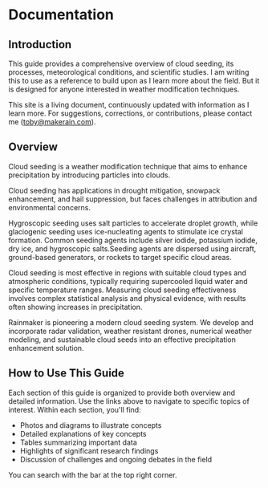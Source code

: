 # Documentation

## Introduction

This guide provides a comprehensive overview of cloud seeding, its processes, meteorological conditions, and scientific studies. I am writing this to use as a reference to build upon as I learn more about the field. But it is designed for anyone interested in weather modification techniques.

This site is a living document, continuously updated with information as I learn more. For suggestions, corrections, or contributions, please contact me (toby@makerain.com).

## Overview

Cloud seeding is a weather modification technique that aims to enhance precipitation by introducing particles into clouds.

Cloud seeding has applications in drought mitigation, snowpack enhancement, and hail suppression, but faces challenges in attribution and environmental concerns.

Hygroscopic seeding uses salt particles to accelerate droplet growth, while glaciogenic seeding uses ice-nucleating agents to stimulate ice crystal formation. Common seeding agents include silver iodide, potassium iodide, dry ice, and hygroscopic salts.Seeding agents are dispersed using aircraft, ground-based generators, or rockets to target specific cloud areas.

Cloud seeding is most effective in regions with suitable cloud types and atmospheric conditions, typically requiring supercooled liquid water and specific temperature ranges. Measuring cloud seeding effectiveness involves complex statistical analysis and physical evidence, with results often showing increases in precipitation.

Rainmaker is pioneering a modern cloud seeding system. We develop and incorporate radar validation, weather resistant drones, numerical weather modeling, and sustainable cloud seeds into an effective precipitation enhancement solution.
<!-- ## Table of Contents -->
<!-- 
1. [Seeding](seeding.md)
    - [Seeding Process](seeding.md#1-seeding-process)
        - [Aggregation](seeding.md#11-aggregation)
        - [Cloud Condensation Nuclei (CCN)](seeding.md#12-cloud-condensation-nuclei-ccn)
        - [Ice Nucleating Particles (INP)](seeding.md#13-ice-nucleating-particles-inp)
        - [Particle Sizes and Distribution](seeding.md#14-particle-sizes-and-distribution)
        - [Over-seeding and Competition Effect](seeding.md#15-over-seeding-and-competition-effect)
    - [Types of Seeding](seeding.md#2-types-of-seeding)
        - [Glaciogenic Seeding](seeding.md#21-glaciogenic-seeding)
        - [Hygroscopic Seeding](seeding.md#22-hygroscopic-seeding)
        - [Dual-mode Seeding](seeding.md#23-dual-mode-seeding-combination-of-both)
    - [Seeding Agents](seeding.md#3-seeding-agents)
        - [Silver Iodide (AgI)](seeding.md#31-silver-iodide-agi)
        - [Potassium Iodide (KI)](seeding.md#32-potassium-iodide-ki)
        - [Hygroscopic Salts](seeding.md#33-hygroscopic-salts)
        - [Biodegradable Alternatives](seeding.md#34-biodegradable-alternatives)
    - [Dispersion Techniques](seeding.md#4-dispersion-techniques)
        - [Atomizers and Aerosol Devices](seeding.md#41-atomizers-and-aerosol-devices)
        - [Ground Generators](seeding.md#42-ground-generators)
        - [Aircraft-based Methods](seeding.md#43-aircraft-based-methods)
        - [Rocket-based Seeding](seeding.md#44-rocket-based-seeding)
        - [UAV (Drone) Seeding](seeding.md#45-uav-drone-seeding)

2. [Meteorology](meteorology.md)
    - [Conditions for Cloud Seeding](meteorology.md#1-conditions-for-cloud-seeding)
        - [Supercooled Liquid Water (SLW)](meteorology.md#11-supercooled-liquid-water-slw)
        - [Temperature and Humidity Requirements](meteorology.md#12-temperature-and-humidity-requirements)
        - [Atmospheric Stability](meteorology.md#13-atmospheric-stability)
    - [Challenges in Cloud Seeding](meteorology.md#2-challenges-in-cloud-seeding)
        - [Distinguishing Seeded vs. Natural Precipitation](meteorology.md#21-distinguishing-seeded-vs-natural-precipitation)
        - [Variability in Cloud Microphysics](meteorology.md#22-variability-in-cloud-microphysics)
        - [Environmental and Regulatory Concerns](meteorology.md#23-environmental-and-regulatory-concerns)
    - [Cloud Types and Processes](meteorology.md#3-cloud-types-and-processes)
        - [Orographic Clouds](meteorology.md#31-orographic-clouds)
        - [Convective vs. Stratiform Clouds](meteorology.md#32-convective-vs-stratiform-clouds)
        - [Cloud Growth Processes](meteorology.md#33-cloud-growth-processes)
    - [Background Aerosol Concentrations](meteorology.md#4-background-aerosol-concentrations)
        - [Natural vs. Anthropogenic Sources](meteorology.md#41-natural-vs-anthropogenic-sources)
        - [Impact on Cloud Microphysics](meteorology.md#42-impact-on-cloud-microphysics)
        - [Role in Cloud Seeding Effectiveness](meteorology.md#43-role-in-cloud-seeding-effectiveness)

3. [Scientific Canon](scientific_canon.md)
    - [Notable Projects and Studies](scientific_canon.md#1-notable-projects-and-studies)
        - [SNOWIE Project](scientific_canon.md#11-snowie-project)
        - [Wyoming Weather Modification Pilot Project (WWMPP)](scientific_canon.md#12-wyoming-weather-modification-pilot-project-wwmpp)
        - [Historical Context and Development of Cloud Seeding](scientific_canon.md#13-historical-context-and-development-of-cloud-seeding)
    - [Technological Advances](scientific_canon.md#2-technological-advances)
        - [Radar and Satellite Observations](scientific_canon.md#21-radar-and-satellite-observations)
        - [Numerical Modeling and Simulations](scientific_canon.md#22-numerical-modeling-and-simulations)
        - [Real-time Monitoring and Control Systems](scientific_canon.md#23-real-time-monitoring-and-control-systems)
    - [Environmental and Ethical Considerations](scientific_canon.md#3-environmental-and-ethical-considerations)
        - [Long-term Ecological Impacts](scientific_canon.md#31-long-term-ecological-impacts)
        - [Public Perception and Policy](scientific_canon.md#32-public-perception-and-policy)
        - [International Regulations and Cooperation](scientific_canon.md#33-international-regulations-and-cooperation)
    - [Key Researchers and Their Contributions](scientific_canon.md#4-key-researchers-and-their-contributions)
    - [Ongoing Research Directions](scientific_canon.md#5-ongoing-research-directions)
        - [Improving Seeding Agents](scientific_canon.md#51-improving-seeding-agents)
        - [Advanced Measurement Techniques](scientific_canon.md#52-advanced-measurement-techniques)
        - [Climate Change Implications](scientific_canon.md#53-climate-change-implications)
        - [Targeted Seeding Strategies](scientific_canon.md#54-targeted-seeding-strategies)
        - [Quantifying Seeding Effects](scientific_canon.md#55-quantifying-seeding-effects)

4. [Impact](impact.md)
    - [Measurement and Evaluation](impact.md#1-measurement-and-evaluation)
        - ["Best-match" Relationship in Radar Analysis](impact.md#11-best-match-relationship-in-radar-analysis)
        - [Acre-feet as a Measurement Unit](impact.md#12-acre-feet-as-a-measurement-unit)
        - [Wind Effects on Particle Dispersion](impact.md#13-wind-effects-on-particle-dispersion)
        - [Applications in Water Resource Management](impact.md#14-applications-in-water-resource-management)
    - [Challenges in Attribution](impact.md#2-challenges-in-attribution)
        - [Isolating Seeding Effects from Natural Variability](impact.md#21-isolating-seeding-effects-from-natural-variability)
        - [Statistical vs. Physically-based Approaches](impact.md#22-statistical-vs-physically-based-approaches)
        - [Uncertainty in Measurement and Modeling](impact.md#23-uncertainty-in-measurement-and-modeling)
    - [Applications of Cloud Seeding](impact.md#3-applications-of-cloud-seeding)
        - [Drought Mitigation](impact.md#31-drought-mitigation)
        - [Snowpack Enhancement](impact.md#32-snowpack-enhancement)
        - [Agricultural Benefits](impact.md#33-agricultural-benefits)
        - [Hail Suppression](impact.md#34-hail-suppression)
        - [Fog Dispersion](impact.md#35-fog-dispersion)
    - [Economic and Social Impacts](impact.md#4-economic-and-social-impacts)
        - [Cost-Benefit Analysis](impact.md#41-cost-benefit-analysis)
        - [Social Perceptions and Acceptance](impact.md#42-social-perceptions-and-acceptance)
        - [Policy and Legal Considerations](impact.md#43-policy-and-legal-considerations)
        - [International Implications](impact.md#44-international-implications) -->

## How to Use This Guide

Each section of this guide is organized to provide both overview and detailed information. Use the links above to navigate to specific topics of interest. Within each section, you'll find:

- Photos and diagrams to illustrate concepts
- Detailed explanations of key concepts
- Tables summarizing important data
- Highlights of significant research findings
- Discussion of challenges and ongoing debates in the field

You can search with the bar at the top right corner.

